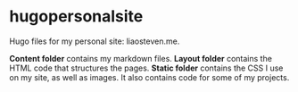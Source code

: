# hugopersonalsite

Hugo files for my personal site: liaosteven.me. 

**Content folder** contains my markdown files. 
**Layout folder** contains the HTML code that structures the pages.
**Static folder** contains the CSS I use on my site, as well as images. It also contains code for some of my projects.
